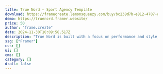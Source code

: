 ```yaml
---
title: True Nord — Sport Agency Template
download: https://framecreate.lemonsqueezy.com/buy/bc238d7b-e812-4707-a91d-87c2a23f11d8?aff=YGGpO5
demo: https://truenord.framer.website/
price: 50
author: "frame.create"
date: 2024-11-30T10:09:58.517Z
description: "True Nord is built with a focus on performance and style, this template allows agencies to showcase their athletes, highlight key initiatives, and emphasise their role in the sports industry."
ssg: ["Framer"]
css: []
ui: []
cms: []
category: []
draft: false
---
```

